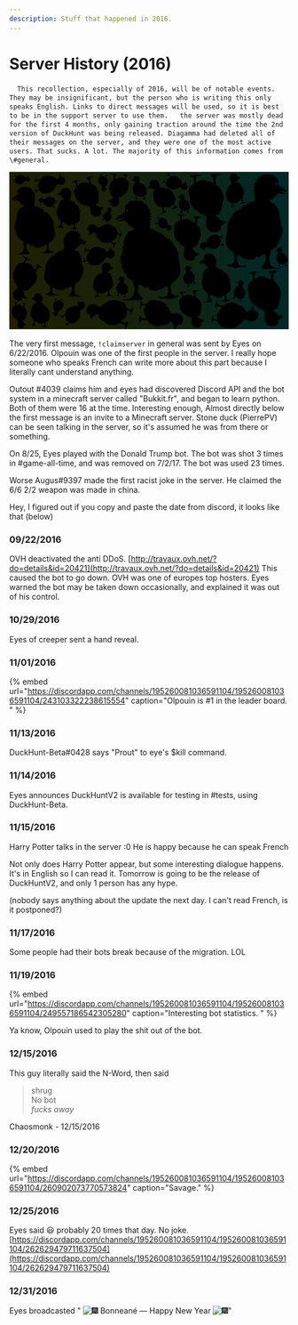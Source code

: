 ```yaml
---
description: Stuff that happened in 2016.
---
```


# Server History \(2016\)

      This recollection, especially of 2016, will be of notable events. They may be insignificant, but the person who is writing this only speaks English. Links to direct messages will be used, so it is best to be in the support server to use them.   the server was mostly dead for the first 4 months, only gaining traction around the time the 2nd version of DuckHunt was being released. Diagamma had deleted all of their messages on the server, and they were one of the most active users. That sucks. A lot. The majority of this information comes from \#general. 

![This was the first logo of the server, and also Eyesofcreeper\#0001 profile picture](../.gitbook/assets/duck_background.png)

The very first message, `!claimserver` in general was sent by Eyes on 6/22/2016. Olpouin was one of the first people in the server. I really hope someone who speaks French can write more about this part because I literally cant understand anything. 

 Outout
\#4039 claims him and eyes had discovered Discord API and the bot system in a minecraft server called "Bukkit.fr", and began to learn python. Both of them were 16 at the time. Interesting enough, Almost directly below the first message is an invite to a Minecraft server. Stone duck \(PierrePV\) can be seen talking in the server, so it's assumed he was from there or something. 

On 8/25, Eyes played with the Donald Trump bot. The bot was shot 3 times in \#game-all-time, and was removed on 7/2/17. The bot was used 23 times. 

Worse Augus\#9397 made the first racist joke in the server. He claimed the 6/6 2/2 weapon was made in china. 

Hey, I figured out if you copy and paste the date from discord, it looks like that \(below\) 

### 09/22/2016

OVH deactivated the anti DDoS. [http://travaux.ovh.net/?do=details&id=20421](http://travaux.ovh.net/?do=details&id=20421) This caused the bot to go down. OVH was one of europes top hosters. Eyes warned the bot may be taken down occasionally, and explained it was out of his control. 

### 10/29/2016

Eyes of creeper sent a hand reveal. 

### 11/01/2016

{% embed url="https://discordapp.com/channels/195260081036591104/195260081036591104/243103322238615554" caption="Olpouin is \#1 in the leader board. " %}

### 11/13/2016

DuckHunt-Beta\#0428 says "Prout" to eye's $kill command. 

### 11/14/2016

Eyes announces DuckHuntV2 is available for testing in \#tests, using DuckHunt-Beta. 

### 11/15/2016

Harry Potter talks in the server :0 He is happy because he can speak French

Not only does Harry Potter appear, but some interesting dialogue happens. It's in English so I can read it. Tomorrow is going to be the release of DuckHuntV2, and only 1 person has any hype.   
  
\(nobody says anything about the update the next day. I can't read French, is it postponed?\)

### 11/17/2016

Some people had their bots break because of the migration. LOL

### 11/19/2016

{% embed url="https://discordapp.com/channels/195260081036591104/195260081036591104/249557186542305280" caption="Interesting bot statistics. " %}

Ya know, Olpouin used to play the shit out of the bot. 

### 12/15/2016

This guy literally said the N-Word, then said 

> shrug  
> No bot  
> _fucks away_

Chaosmonk _-_ 12/15/2016 

### 12/20/2016

{% embed url="https://discordapp.com/channels/195260081036591104/195260081036591104/260902073770573824" caption="Savage." %}

### 12/25/2016

Eyes said :smiley: probably 20 times that day. No joke. [https://discordapp.com/channels/195260081036591104/195260081036591104/262629479711637504](https://discordapp.com/channels/195260081036591104/195260081036591104/262629479711637504)

### 12/31/2016 

Eyes broadcasted  " ![:fireworks:](https://discordapp.com/assets/be2863685453106bcaf150626e1c188a.svg) Bonneané — Happy New Year ![:fireworks:](https://discordapp.com/assets/be2863685453106bcaf150626e1c188a.svg)"




